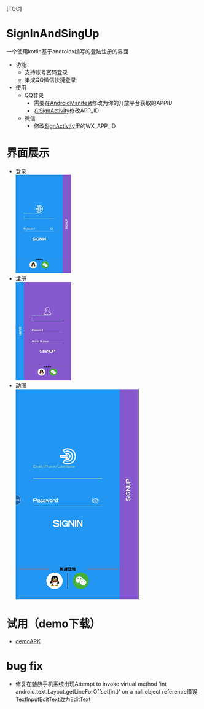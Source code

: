 [TOC]
# SignInAndSingUp
一个使用kotlin基于androidx编写的登陆注册的界面  
- 功能：
  - 支持账号密码登录
  - 集成QQ微信快捷登录
- 使用 
  - QQ登录
    - 需要在[AndroidManifest](./app/src/main/AndroidManifest.xml)修改为你的开放平台获取的APPID
    - 在[SignActivity](./java/com/mml/signinandup/SignActivity.kt)修改APP_ID
  - 微信 
    - 修改[SignActivity](./java/com/mml/signinandup/SignActivity.kt)里的WX_APP_ID
# 界面展示
  - 登录</br>
    <img src="./ScreenShots/550E0653351B921F78FB1A863AACB793.jpg" width = 30% height = 30% /> 
  - 注册</br>
    <img src="./ScreenShots/768564FED6147E74E95B5861C6E3E659.jpg" width = 30% height = 30% />  
  - 动图</br>
    ![动图](./ScreenShots/D8F0F9CB28DBFF450A181C9CF06A3596.gif)

# 试用（demo下载）
  - [demoAPK](https://www.pgyer.com/mrdf)

# bug fix
- 修复在魅族手机系统出现Attempt to invoke virtual method 'int android.text.Layout.getLineForOffset(int)' on a null object reference错误
TextInputEditText改为EditText












